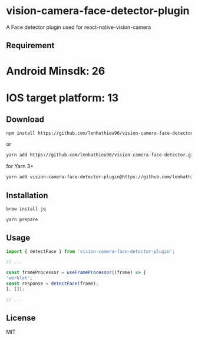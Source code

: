 # vision-camera-face-detector-plugin

A Face detector plugin used for react-native-vision-camera

## Requirement
# Android Minsdk: 26
# IOS target platform: 13

## Download

```sh
npm install https://github.com/lenhathieu96/vision-camera-face-detector.git
```
or

```sh
yarn add https://github.com/lenhathieu96/vision-camera-face-detector.git
```

for Yarn 3+

```sh
yarn add vision-camera-face-detector-plugin@https://github.com/lenhathieu96/vision-camera-face-detector.git
```

## Installation


```sh
brew install jq
```

```sh 
yarn prepare
```

## Usage

```js
import { detectFace } from 'vision-camera-face-detector-plugin';

// ...

const frameProcessor = useFrameProcessor((frame) => {
'worklet';
const response = detectFace(frame);
}, []);

// ...
```
## License

MIT

